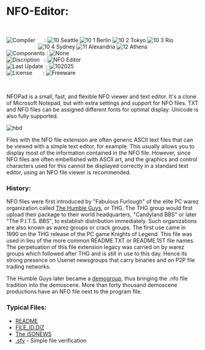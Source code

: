 # NFO-Editor:

</br>

![Compiler](https://github.com/user-attachments/assets/a916143d-3f1b-4e1f-b1e0-1067ef9e0401) &nbsp;&nbsp;&nbsp;&nbsp;&nbsp;: ![10 Seattle](https://github.com/user-attachments/assets/c70b7f21-688a-4239-87c9-9a03a8ff25ab) ![10 1 Berlin](https://github.com/user-attachments/assets/bdcd48fc-9f09-4830-b82e-d38c20492362) ![10 2 Tokyo](https://github.com/user-attachments/assets/5bdb9f86-7f44-4f7e-aed2-dd08de170bd5) ![10 3 Rio](https://github.com/user-attachments/assets/e7d09817-54b6-4d71-a373-22ee179cd49c)   
&nbsp;&nbsp;&nbsp;&nbsp;&nbsp;&nbsp;&nbsp;&nbsp;&nbsp;&nbsp;&nbsp;&nbsp;&nbsp;&nbsp;&nbsp;&nbsp;&nbsp;&nbsp;&nbsp;&nbsp;&nbsp;![10 4 Sydney](https://github.com/user-attachments/assets/e75342ca-1e24-4a7e-8fe3-ce22f307d881) ![11 Alexandria](https://github.com/user-attachments/assets/64f150d0-286a-4edd-acab-9f77f92d68ad) ![12 Athens](https://github.com/user-attachments/assets/59700807-6abf-4e6d-9439-5dc70fc0ceca)  
![Components](https://github.com/user-attachments/assets/d6a7a7a4-f10e-4df1-9c4f-b4a1a8db7f0e) : ![None](https://github.com/user-attachments/assets/30ebe930-c928-4aaf-a8e1-5f68ec1ff349)  
![Discription](https://github.com/user-attachments/assets/4a778202-1072-463a-bfa3-842226e300af) &nbsp;&nbsp;: ![NFO Editor](https://github.com/user-attachments/assets/d4dcabd8-3a73-48ba-9e7c-d3573e68a22b)  
![Last Update](https://github.com/user-attachments/assets/e1d05f21-2a01-4ecf-94f3-b7bdff4d44dd) &nbsp;: ![102025](https://github.com/user-attachments/assets/62cea8cc-bd7d-49bd-b920-5590016735c0)  
![License](https://github.com/user-attachments/assets/ff71a38b-8813-4a79-8774-09a2f3893b48) &nbsp;&nbsp;&nbsp;&nbsp;&nbsp;&nbsp;: ![Freeware](https://github.com/user-attachments/assets/1fea2bbf-b296-4152-badd-e1cdae115c43)

</br>


NFOPad is a small, fast, and flexible NFO viewer and text editor. It's a clone of Microsoft Notepad, but with extra settings and support for NFO files. TXT and NFO files can be assigned different fonts for optimal display. Unicode is also fully supported.

![hbd](https://github.com/user-attachments/assets/62464eea-0d46-45f3-a2a9-d8a41f228cf1)

Files with the NFO file extension are often generic ASCII text files that can be viewed with a simple text editor, for example. This usually allows you to display most of the information contained in the NFO file. However, since NFO files are often embellished with ASCII art, and the graphics and control characters used for this cannot be displayed correctly in a standard text editor, using an NFO file viewer is recommended.

### History:
NFO files were first introduced by "Fabulous Furlough" of the elite PC warez organization called [The Humble Guys](https://en.wikipedia.org/wiki/The_Humble_Guys), or THG. The THG group would first upload their package to their world headquarters, "Candyland BBS" or later "The P.I.T.S. BBS", to establish distribution immediately. Such organizations are also known as warez groups or crack groups. The first use came in 1990 on the THG release of the PC game Knights of Legend. This file was used in lieu of the more common README.TXT or README.1ST file names. The perpetuation of this file extension legacy was carried on by warez groups which followed after THG and is still in use to this day. Hence its strong presence on Usenet newsgroups that carry binaries and on P2P file trading networks.

The Humble Guys later became a [demogroup](https://en.wikipedia.org/wiki/Demogroup), thus bringing the .nfo file tradition into the demoscene. More than forty thousand demoscene productions have an NFO file next to the program file.

### Typical Files:
* [README](https://en.wikipedia.org/wiki/README)
* [FILE_ID.DIZ](https://en.wikipedia.org/wiki/FILE_ID.DIZ)
* [The iSONEWS](https://en.wikipedia.org/wiki/The_iSONEWS)
* [.sfv](https://en.wikipedia.org/wiki/Simple_file_verification) - Simple file verification



